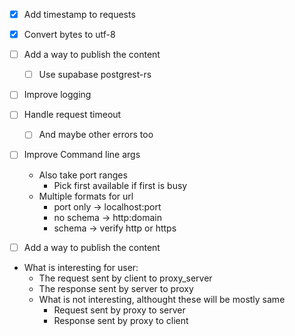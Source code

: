 - [x] Add timestamp to requests
- [x] Convert bytes to utf-8
- [ ] Add a way to publish the content
    - [ ] Use supabase postgrest-rs
- [ ] Improve logging
- [ ] Handle request timeout
    - [ ] And maybe other errors too
- [ ] Improve Command line args
    - Also take port ranges
        - Pick first available if first is busy
    - Multiple formats for url
        - port only -> localhost:port
        - no schema -> http:domain
        - schema -> verify http or https
- [ ] Add a way to publish the content


- What is interesting for user:
    - The request sent by client to proxy_server
    - The response sent by server to proxy
    - What is not interesting, althought these will be mostly same
        - Request sent by proxy to server
        - Response sent by proxy to client